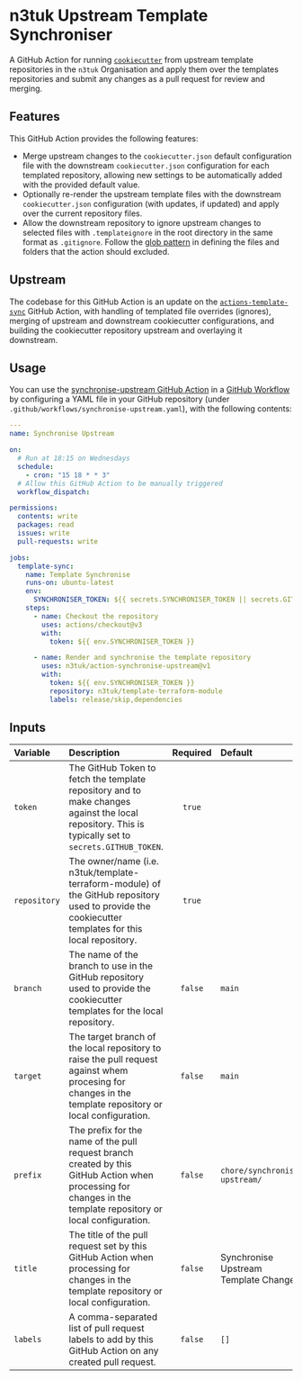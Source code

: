# n3tuk Upstream Template Synchroniser

A GitHub Action for running [`cookiecutter`][cookiecutter] from upstream
template repositories in the `n3tuk` Organisation and apply them over the
templates repositories and submit any changes as a pull request for review and
merging.

[cookiecutter]: https://github.com/cookiecutter/cookiecutter

## Features

This GitHub Action provides the following features:

- Merge upstream changes to the `cookiecutter.json` default configuration file
  with the downstream `cookiecutter.json` configuration for each templated
  repository, allowing new settings to be automatically added with the provided
  default value.
- Optionally re-render the upstream template files with the downstream
  `cookiecutter.json` configuration (with updates, if updated) and apply over
  the current repository files.
- Allow the downstream repository to ignore upstream changes to selected files
  with `.templateignore` in the root directory in the same format as
  `.gitignore`. Follow the [glob pattern][glob-pattern] in defining the files
  and folders that the action should excluded.

[glob-pattern]: https://en.wikipedia.org/wiki/Glob_(programming)

## Upstream

The codebase for this GitHub Action is an update on the
[`actions-template-sync`][actions-template-sync] GitHub Action, with handling of
templated file overrides (ignores), merging of upstream and downstream
cookiecutter configurations, and building the cookiecutter repository upstream
and overlaying it downstream.

[actions-template-sync]: https://github.com/AndreasAugustin/actions-template-sync

## Usage

You can use the [synchronise-upstream GitHub
Action][synchronise-upstream-marketplace] in a [GitHub
Workflow][github-workflow] by configuring a YAML file in your GitHub repository
(under `.github/workflows/synchronise-upstream.yaml`), with the following contents:

[github-workflow]: https://help.github.com/en/articles/about-github-actions
[synchronise-upstream-marketplace]: https://github.com/marketplace/actions/synchronise-upstream

```yaml
---
name: Synchronise Upstream

on:
  # Run at 18:15 on Wednesdays
  schedule:
    - cron: "15 18 * * 3"
  # Allow this GitHub Action to be manually triggered
  workflow_dispatch:

permissions:
  contents: write
  packages: read
  issues: write
  pull-requests: write

jobs:
  template-sync:
    name: Template Synchronise
    runs-on: ubuntu-latest
    env:
      SYNCHRONISER_TOKEN: ${{ secrets.SYNCHRONISER_TOKEN || secrets.GITHUB_TOKEN } }
    steps:
      - name: Checkout the repository
        uses: actions/checkout@v3
        with:
          token: ${{ env.SYNCHRONISER_TOKEN }}

      - name: Render and synchronise the template repository
        uses: n3tuk/action-synchronise-upstream@v1
        with:
          token: ${{ env.SYNCHRONISER_TOKEN }}
          repository: n3tuk/template-terraform-module
          labels: release/skip,dependencies
```

## Inputs

| Variable     | Description                                                                                                                                                     | Required | Default                               |
| :----------- | :-------------------------------------------------------------------------------------------------------------------------------------------------------------- | :------: | :------------------------------------ |
| `token`      | The GitHub Token to fetch the template repository and to make changes against the local repository. This is typically set to `secrets.GITHUB_TOKEN`.            |  `true`  |                                       |
| `repository` | The owner/name (i.e. n3tuk/template-terraform-module) of the GitHub repository used to provide the cookiecutter templates for this local repository.            |  `true`  |                                       |
| `branch`     | The name of the branch to use in the GitHub repository used to provide the cookiecutter templates for the local repository.                                     | `false`  | `main`                                |
| `target`     | The target branch of the local repository to raise the pull request against whem procesing for changes in the template repository or local configuration.       | `false`  | `main`                                |
| `prefix`     | The prefix for the name of the pull request branch created by this GitHub Action when processing for changes in the template repository or local configuration. | `false`  | `chore/synchronise-upstream/`         |
| `title`      | The title of the pull request set by this GitHub Action when processing for changes in the template repository or local configuration.                          | `false`  | Synchronise Upstream Template Changes |
| `labels`     | A comma-separated list of pull request labels to add by this GitHub Action on any created pull request.                                                         | `false`  | `[]`                                  |

